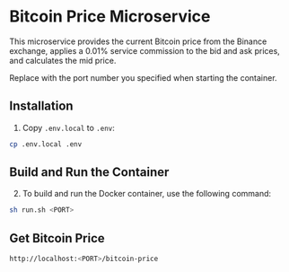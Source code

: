 # Bitcoin Price Microservice

This microservice provides the current Bitcoin price from the Binance exchange, applies a 0.01% service commission to the bid and ask prices, and calculates the mid price.

Replace <PORT> with the port number you specified when starting the container.

## Installation

1. Copy `.env.local` to `.env`:

```bash
cp .env.local .env
```

## Build and Run the Container

2. To build and run the Docker container, use the following command:

```bash
sh run.sh <PORT>
```

## Get Bitcoin Price

```bash
http://localhost:<PORT>/bitcoin-price
```

